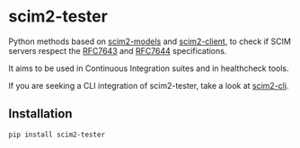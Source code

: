 # scim2-tester

Python methods based on [scim2-models](https://scim2-models.readthedocs.io) and [scim2-client](https://scim2-client.readthedocs.io/en), to check if SCIM servers respect the [RFC7643](https://datatracker.ietf.org/doc/html/rfc7643.html) and [RFC7644](https://datatracker.ietf.org/doc/html/rfc7644.html) specifications.

It aims to be used in Continuous Integration suites and in healthcheck tools.

If you are seeking a CLI integration of scim2-tester, take a look at [scim2-cli](https://scim2-cli.readthedocs.io).

## Installation

```shell
pip install scim2-tester
```
